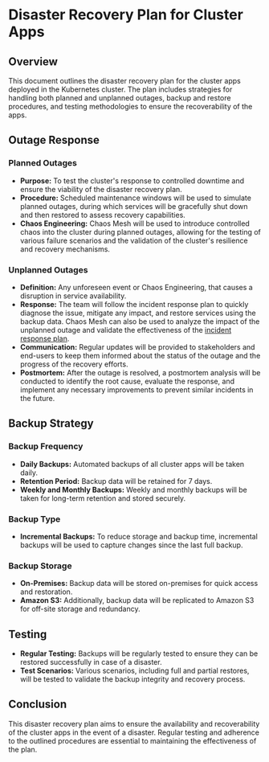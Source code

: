 # Disaster Recovery Plan for Cluster Apps

## Overview

This document outlines the disaster recovery plan for the cluster apps deployed in the Kubernetes cluster. The plan includes strategies for handling both planned and unplanned outages, backup and restore procedures, and testing methodologies to ensure the recoverability of the apps.

## Outage Response

### Planned Outages

- **Purpose:** To test the cluster's response to controlled downtime and ensure the viability of the disaster recovery plan.
- **Procedure:** Scheduled maintenance windows will be used to simulate planned outages, during which services will be gracefully shut down and then restored to assess recovery capabilities.
- **Chaos Engineering:** Chaos Mesh will be used to introduce controlled chaos into the cluster during planned outages, allowing for the testing of various failure scenarios and the validation of the cluster's resilience and recovery mechanisms.

### Unplanned Outages

- **Definition:** Any unforeseen event or Chaos Engineering, that causes a disruption in service availability.
- **Response:** The team will follow the incident response plan to quickly diagnose the issue, mitigate any impact, and restore services using the backup data. Chaos Mesh can also be used to analyze the impact of the unplanned outage and validate the effectiveness of the [incident response plan](/docs/incident_response_plan.md).
- **Communication:** Regular updates will be provided to stakeholders and end-users to keep them informed about the status of the outage and the progress of the recovery efforts.
- **Postmortem:** After the outage is resolved, a postmortem analysis will be conducted to identify the root cause, evaluate the response, and implement any necessary improvements to prevent similar incidents in the future.


## Backup Strategy

### Backup Frequency

- **Daily Backups:** Automated backups of all cluster apps will be taken daily.
- **Retention Period:** Backup data will be retained for 7 days.
- **Weekly and Monthly Backups:** Weekly and monthly backups will be taken for long-term retention and stored securely.

### Backup Type

- **Incremental Backups:** To reduce storage and backup time, incremental backups will be used to capture changes since the last full backup.

### Backup Storage

- **On-Premises:** Backup data will be stored on-premises for quick access and restoration.
- **Amazon S3:** Additionally, backup data will be replicated to Amazon S3 for off-site storage and redundancy.

## Testing

- **Regular Testing:** Backups will be regularly tested to ensure they can be restored successfully in case of a disaster.
- **Test Scenarios:** Various scenarios, including full and partial restores, will be tested to validate the backup integrity and recovery process.

## Conclusion

This disaster recovery plan aims to ensure the availability and recoverability of the cluster apps in the event of a disaster. Regular testing and adherence to the outlined procedures are essential to maintaining the effectiveness of the plan.
